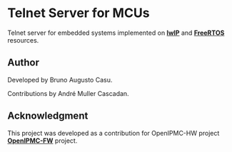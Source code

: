 # Telnet Server for MCUs

Telnet server for embedded systems implemented on __[lwIP](http://www.nongnu.org/lwip/2_0_x/index.html)__ and __[FreeRTOS](http://www.freertos.org)__ resources.


## Author

Developed by Bruno Augusto Casu.

Contributions by André Muller Cascadan.

## Acknowledgment

This project was developed as a contribution for OpenIPMC-HW project __[OpenIPMC-FW](http://gitlab.com/openipmc/openipmc-fw)__ project.

